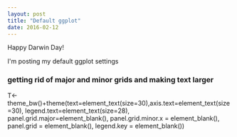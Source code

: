```yaml
---
layout: post
title: "Default ggplot"
date: 2016-02-12
---
```


Happy Darwin Day!

I'm posting my default ggplot settings


### getting rid of major and minor grids and making text larger
T<-theme_bw()+theme(text=element_text(size=30),axis.text=element_text(size=30),
legend.text=element_text(size=28),
panel.grid.major=element_blank(),
panel.grid.minor.x = element_blank(),
panel.grid = element_blank(),
legend.key = element_blank())

